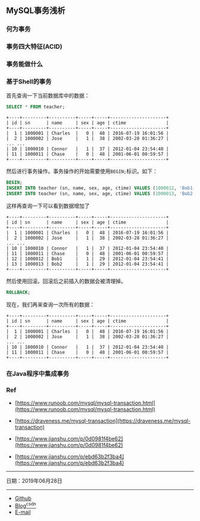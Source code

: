 ## MySQL事务浅析

### 何为事务

### 事务四大特征(ACID)

### 事务能做什么

### 基于Shell的事务

首先查询一下当前数据库中的数据：

```sql
SELECT * FROM teacher;
```

```
+----+---------+----------+-----+-----+---------------------+
| id | sn      | name     | sex | age | ctime               |
+----+---------+----------+-----+-----+---------------------+
|  1 | 1000001 | Charles  |   0 |  48 | 2016-07-19 16:01:56 |
|  2 | 1000002 | Jose     |   1 |  38 | 2002-03-28 01:36:27 |
... ...
| 10 | 1000010 | Connor   |   1 |  37 | 2012-01-04 23:54:40 |
| 11 | 1000011 | Chase    |   0 |  48 | 2001-06-01 00:59:57 |
+----+---------+----------+-----+-----+---------------------+
```

然后进行事务操作。事务操作的开始需要使用`BEGIN;`标识。如下：

```sql
BEGIN;
INSERT INTO teacher (sn, name, sex, age, ctime) VALUES (1000012, 'Bob1', 1, 29, '2012-01-04 23:54:41');
INSERT INTO teacher (sn, name, sex, age, ctime) VALUES (1000013, 'Bob2', 1, 29, '2012-01-04 23:54:41');
```

这样再查询一下可以看到数据增加了

```
+----+---------+----------+-----+-----+---------------------+
| id | sn      | name     | sex | age | ctime               |
+----+---------+----------+-----+-----+---------------------+
|  1 | 1000001 | Charles  |   0 |  48 | 2016-07-19 16:01:56 |
|  2 | 1000002 | Jose     |   1 |  38 | 2002-03-28 01:36:27 |
... ...
| 10 | 1000010 | Connor   |   1 |  37 | 2012-01-04 23:54:40 |
| 11 | 1000011 | Chase    |   0 |  48 | 2001-06-01 00:59:57 |
| 12 | 1000012 | Bob1     |   1 |  29 | 2012-01-04 23:54:41 |
| 13 | 1000013 | Bob2     |   1 |  29 | 2012-01-04 23:54:41 |
+----+---------+----------+-----+-----+---------------------+
```

然后使用回滚。回滚后之前插入的数据会被清理掉。

```sql
ROLLBACK;
```

现在，我们再来查询一次所有的数据：

```
+----+---------+----------+-----+-----+---------------------+
| id | sn      | name     | sex | age | ctime               |
+----+---------+----------+-----+-----+---------------------+
|  1 | 1000001 | Charles  |   0 |  48 | 2016-07-19 16:01:56 |
|  2 | 1000002 | Jose     |   1 |  38 | 2002-03-28 01:36:27 |
... ...
| 10 | 1000010 | Connor   |   1 |  37 | 2012-01-04 23:54:40 |
| 11 | 1000011 | Chase    |   0 |  48 | 2001-06-01 00:59:57 |
+----+---------+----------+-----+-----+---------------------+
```

### 在Java程序中集成事务

### Ref

- [https://www.runoob.com/mysql/mysql-transaction.html](https://www.runoob.com/mysql/mysql-transaction.html)

- [https://draveness.me/mysql-transaction](https://draveness.me/mysql-transaction)
- [https://www.jianshu.com/p/0d0981f4be62](https://www.jianshu.com/p/0d0981f4be62)
- [https://www.jianshu.com/p/ebd63b2f3ba4](https://www.jianshu.com/p/ebd63b2f3ba4)

------------

日期：2019年06月28日

------------

- [Github](https://github.com/qwhai)
- [Blog<sup>csdn</sup>](https://qwhai.blog.csdn.net)
- [E-mail](return_zero0@163.com)
